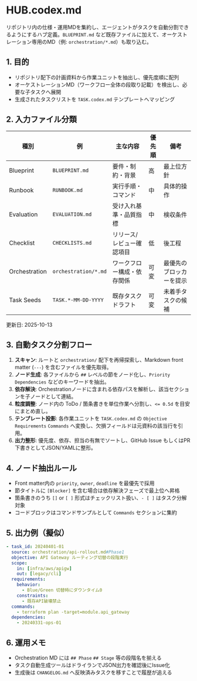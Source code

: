 # HUB.codex.md

リポジトリ内の仕様・運用MDを集約し、エージェントがタスクを自動分割できるようにするハブ定義。`BLUEPRINT.md` など既存ファイルに加えて、オーケストレーション専用のMD（例: `orchestration/*.md`）も取り込む。

## 1. 目的

- リポジトリ配下の計画資料から作業ユニットを抽出し、優先度順に配列
- オーケストレーションMD（ワークフロー全体の段取り記載）を検出し、必要な子タスクへ展開
- 生成されたタスクリストを `TASK.codex.md` テンプレートへマッピング

## 2. 入力ファイル分類

| 種別 | 例 | 主な内容 | 優先順 | 備考 |
| --- | --- | --- | --- | --- |
| Blueprint | `BLUEPRINT.md` | 要件・制約・背景 | 高 | 最上位方針
| Runbook | `RUNBOOK.md` | 実行手順・コマンド | 中 | 具体的操作
| Evaluation | `EVALUATION.md` | 受け入れ基準・品質指標 | 中 | 検収条件
| Checklist | `CHECKLISTS.md` | リリース/レビュー確認項目 | 低 | 後工程
| Orchestration | `orchestration/*.md` | ワークフロー構成・依存関係 | 可変 | 最優先のブロッカーを提示
| Task Seeds | `TASK.*-MM-DD-YYYY` | 既存タスクドラフト | 可変 | 未着手タスクの候補

更新日: 2025-10-13

## 3. 自動タスク分割フロー

1. **スキャン**: ルートと `orchestration/` 配下を再帰探索し、Markdown front matter (`---`) を含むファイルを優先取得。
2. **ノード生成**: 各ファイルから `##` レベルの節をノード化し、`Priority` `Dependencies` などのキーワードを抽出。
3. **依存解決**: Orchestrationノードに含まれる依存パスを解析し、該当セクションを子ノードとして連結。
4. **粒度調整**: ノード内の ToDo / 箇条書きを単位作業へ分割し、`<= 0.5d` を目安にまとめ直し。
5. **テンプレート投影**: 各作業ユニットを `TASK.codex.md` の `Objective` `Requirements` `Commands` へ変換し、欠損フィールドは元資料の該当行を引用。
6. **出力整形**: 優先度、依存、担当の有無でソートし、GitHub Issue もしくはPR下書きとしてJSON/YAMLに整形。

## 4. ノード抽出ルール

- Front matter内の `priority`, `owner`, `deadline` を最優先で採用
- 節タイトルに `[Blocker]` を含む場合は依存解決フェーズで最上位へ昇格
- 箇条書きのうち `[]` or `[ ]` 形式はチェックリスト扱い、`- [ ]` はタスク分解対象
- コードブロックはコマンドサンプルとして `Commands` セクションに集約

## 5. 出力例（擬似）

```yaml
- task_id: 20240401-01
  source: orchestration/api-rollout.md#Phase1
  objective: API Gateway ルーティング切替の段階実行
  scope:
    in: [infra/aws/apigw]
    out: [legacy/cli]
  requirements:
    behavior:
      - Blue/Green 切替時にダウンタイム0
    constraints:
      - 既存API破壊禁止
  commands:
    - terraform plan -target=module.api_gateway
  dependencies:
    - 20240331-ops-01
```

## 6. 運用メモ

- Orchestration MD には `## Phase` `## Stage` 等の段階名を揃える
- タスク自動生成ツールはドライランでJSON出力を確認後にIssue化
- 生成後は `CHANGELOG.md` へ反映済みタスクを移すことで履歴が追える

